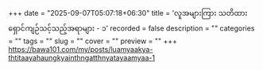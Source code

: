 +++
date = "2025-09-07T05:07:18+06:30"
title = 'လူအများကြား သတိထားရှောင်ကျဉ်သင့်သည့်အရာများ - ၁'
recorded = false
description = ""
categories = ""
tags = ""
slug = ""
cover = ""
preview = ""
+++
https://bawa101.com/my/posts/luamyaakya-thtitaayahaungkyainthngatthnyatayaamyaa-1